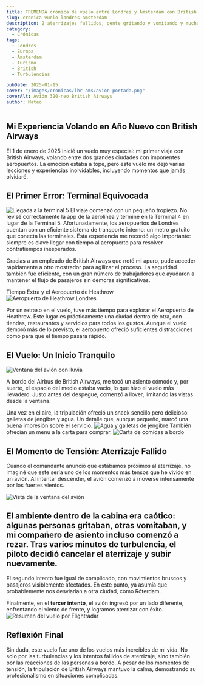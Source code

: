 ```yaml
---
title: TREMENDA crónica de vuelo entre Londres y Ámsterdam con British
slug: cronica-vuelo-londres-amsterdam
description: 2 aterrizajes fallidos, gente gritando y vomitando y mucha turbulencia.
category:
  - Crónicas
tags:
  - Londres
  - Europa
  - Ámsterdam
  - Turismo
  - British
  - Turbulencias

pubDate: 2025-01-15
cover: "/images/cronicas/lhr-ams/avion-portada.png"
coverAlt: Avión 320-neo British Airways
author: Mateo
---
```



## Mi Experiencia Volando en Año Nuevo con British Airways
El 1 de enero de 2025 inicié un vuelo muy especial: mi primer viaje con British Airways, volando entre dos grandes ciudades con imponentes aeropuertos. La emoción estaba a tope, pero este vuelo me dejó varias lecciones y experiencias inolvidables, incluyendo momentos que jamás olvidaré.


## El Primer Error: Terminal Equivocada
<img src="/images/cronicas/lhr-ams/terminal-hlr.jpg" alt="Llegada a la terminal 5">
El viaje comenzó con un pequeño tropiezo. No revisé correctamente la app de la aerolínea y terminé en la Terminal 4 en lugar de la Terminal 5. Afortunadamente, los aeropuertos de Londres cuentan con un eficiente sistema de transporte interno: un metro gratuito que conecta las terminales.
Esta experiencia me recordó algo importante: siempre es clave llegar con tiempo al aeropuerto para resolver contratiempos inesperados.

Gracias a un empleado de British Airways que notó mi apuro, pude acceder rápidamente a otro mostrador para agilizar el proceso. La seguridad también fue eficiente, con un gran número de trabajadores que ayudaron a mantener el flujo de pasajeros sin demoras significativas.

Tiempo Extra y el Aeropuerto de Heathrow
<img src="/images/cronicas/lhr-ams/previo-embarque2.jpg" alt="Aeropuerto de Heathrow Londres">

Por un retraso en el vuelo, tuve más tiempo para explorar el Aeropuerto de Heathrow. Este lugar es prácticamente una ciudad dentro de otra, con tiendas, restaurantes y servicios para todos los gustos. Aunque el vuelo demoró más de lo previsto, el aeropuerto ofreció suficientes distracciones como para que el tiempo pasara rápido.

## El Vuelo: Un Inicio Tranquilo
<img src="/images/cronicas/lhr-ams/ventana-avion-lluvia.jpg" alt="Ventana del avión con lluvia">

A bordo del Airbus de British Airways, me tocó un asiento cómodo y, por suerte, el espacio del medio estaba vacío, lo que hizo el vuelo más llevadero. Justo antes del despegue, comenzó a llover, limitando las vistas desde la ventana.

Una vez en el aire, la tripulación ofreció un snack sencillo pero delicioso: galletas de jengibre y agua. Un detalle que, aunque pequeño, marcó una buena impresión sobre el servicio.
<img src="/images/cronicas/lhr-ams/agua-y-galletas.jpg" alt="Agua y galletas de jengibre">
También ofrecian un menu a la carta para comprar.
<img src="/images/cronicas/lhr-ams/carta-comidas.jpg" alt="Carta de comidas a bordo">

## El Momento de Tensión: Aterrizaje Fallido
Cuando el comandante anunció que estábamos próximos al aterrizaje, no imaginé que este sería uno de los momentos más tensos que he vivido en un avión. Al intentar descender, el avión comenzó a moverse intensamente por los fuertes vientos.

<img src="/images/cronicas/lhr-ams/ventana-aire.jpg" alt="Vista de la ventana del avión">

## El ambiente dentro de la cabina era caótico: algunas personas gritaban, otras vomitaban, y mi compañero de asiento incluso comenzó a rezar. Tras varios minutos de turbulencia, el piloto decidió cancelar el aterrizaje y subir nuevamente.

El segundo intento fue igual de complicado, con movimientos bruscos y pasajeros visiblemente afectados. En este punto, ya asumía que probablemente nos desviarían a otra ciudad, como Róterdam.

Finalmente, en el **tercer intento**, el avión ingresó por un lado diferente, enfrentando el viento de frente, y logramos aterrizar con éxito. 
<img src="/images/cronicas/lhr-ams/lhr-ams-resumen.png" alt="Resumen del vuelo por Flightradar">

## Reflexión Final
Sin duda, este vuelo fue uno de los vuelos más increíbles de mi vida. No solo por las turbulencias y los intentos fallidos de aterrizaje, sino también por las reacciones de las personas a bordo. A pesar de los momentos de tensión, la tripulación de British Airways mantuvo la calma, demostrando su profesionalismo en situaciones complicadas.

